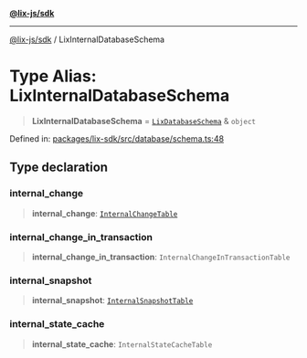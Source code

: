 [**@lix-js/sdk**](../README.md)

***

[@lix-js/sdk](../README.md) / LixInternalDatabaseSchema

# Type Alias: LixInternalDatabaseSchema

> **LixInternalDatabaseSchema** = [`LixDatabaseSchema`](LixDatabaseSchema.md) & `object`

Defined in: [packages/lix-sdk/src/database/schema.ts:48](https://github.com/opral/monorepo/blob/3025726c2bce8185b41ef0b1b2f7cc069ebcf2b0/packages/lix-sdk/src/database/schema.ts#L48)

## Type declaration

### internal\_change

> **internal\_change**: [`InternalChangeTable`](InternalChangeTable.md)

### internal\_change\_in\_transaction

> **internal\_change\_in\_transaction**: `InternalChangeInTransactionTable`

### internal\_snapshot

> **internal\_snapshot**: [`InternalSnapshotTable`](InternalSnapshotTable.md)

### internal\_state\_cache

> **internal\_state\_cache**: `InternalStateCacheTable`
